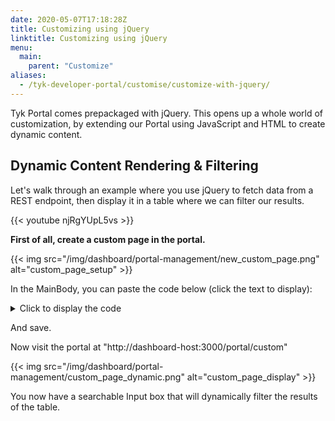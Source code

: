 ```yaml
---
date: 2020-05-07T17:18:28Z
title: Customizing using jQuery
linktitle: Customizing using jQuery
menu:
  main:
    parent: "Customize"
aliases:
  - /tyk-developer-portal/customise/customize-with-jquery/
---
```


Tyk Portal comes prepackaged with jQuery. This opens up a whole world of customization, by extending our Portal using JavaScript and HTML to create dynamic content.

## Dynamic Content Rendering & Filtering

Let's walk through an example where you use jQuery to fetch data from a REST endpoint, then display it in a table where we can filter our results.

{{< youtube njRgYUpL5vs >}}

**First of all, create a custom page in the portal.**

{{< img src="/img/dashboard/portal-management/new_custom_page.png" alt="custom_page_setup" >}}

In the MainBody, you can paste the code below (click the text to display):

<details>
<summary>Click to display the code</summary>

```.html

<h2> Filterable Table </h2>

<script>
window.onload = function() {

    $.ajax({
            type: "GET",
            url: "https://www.mocky.io/v2/5eb1a7c53200005c8f28f8b5",
            beforeSend: function()
            {
                $('html, body').animate({scrollTop: 0
                }, 'slow');
                $("#response").html('<img src="loading.gif" align="absmiddle" alt="Loading..."> Loading...<br clear="all" /><br clear="all" />');
            },
            success: function(response)
            {
                var htmlResponse = '<table id=results>\
                <thead>\
                <tr>\
                  <th>Name</th>\
                  <th>Location</th>\
                  <th>Age</th>\
                </tr>\
                </thead>\
                <tbody id="myTable">'

                response.forEach( item => {
                    htmlResponse += '  <tr>\
                    <td>' + item.name + '</td>\
                    <td>' + item.location + '</td>\
                    <td>' + item.Age + '</td>\
                  </tr>'
                });
                htmlResponse += "</tbody></table>"

                $('#results')[0].innerHTML = htmlResponse;
            }
        });

    $("#myInput").on("keyup", function() {
        var value = $(this).val().toLowerCase();
        $("#myTable tr").filter(function() {
          $(this).toggle($(this).text().toLowerCase().indexOf(value) > -1)
        });
      });
    }
</script>


<style>
table {
  font-family: arial, sans-serif;
  border-collapse: collapse;
  width: 100%;
}

td, th {
  border: 1px solid #dddddd;
  text-align: left;
  padding: 8px;
}

tr:nth-child(even) {
  background-color: #dddddd;
}
</style>

<p>Type something in the input field to search the table for first names, last names or emails:</p>
<input id="myInput" type="text" placeholder="Search..">
<br><br>

<div id=results>
</results>
```

</details>

And save.

Now visit the portal at "http://dashboard-host:3000/portal/custom"

{{< img src="/img/dashboard/portal-management/custom_page_dynamic.png" alt="custom_page_display" >}}

You now have a searchable Input box that will dynamically filter the results of the table.
